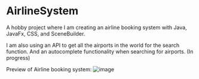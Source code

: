 # AirlineSystem
A hobby project where I am creating an airline booking system with Java, JavaFx, CSS, and SceneBuilder.

I am also using an API to get all the airports in the world for the search function. And an autocomplete functionality when searching for airports.
(In progress)

Preview of Airline booking system:
![image](https://user-images.githubusercontent.com/21344056/118495832-dd54e980-b723-11eb-9c9d-1c594b863517.png)

